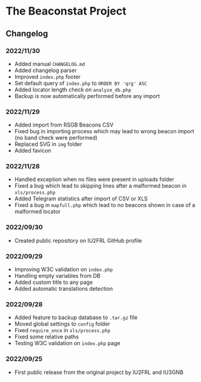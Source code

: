 # The Beaconstat Project
## Changelog

### 2022/11/30
- Added manual `CHANGELOG.md`
- Added changelog parser
- Improved `index.php` footer
- Set default query of `index.php` to `ORDER BY 'qrg' ASC`
- Added locator length check on `analyze_db.php`
- Backup is now automatically performed before any import

### 2022/11/29
- Added import from RSGB Beacons CSV
- Fixed bug in importing process which may lead to wrong beacon import (no band check were performed)
- Replaced SVG in `img` folder
- Added favicon

### 2022/11/28
- Handled exception when no files were present in uploads folder
- Fixed a bug which lead to skipping lines after a malformed beacon in `xls/process.php`
- Added Telegram statistics after import of CSV or XLS
- Fixed a bug in `mapfull.php` which lead to no beacons shown in case of a malformed locator

### 2022/09/30
- Created public repository on IU2FRL GitHub profile

### 2022/09/29
- Improving W3C validation on `index.php`
- Handling empty variables from DB
- Added custom title to any page
- Added automatic translations detection

### 2022/09/28
- Added feature to backup database to `.tar.gz` file
- Moved global settings to `config` folder
- Fixed `require_once` in `xls/process.php`
- Fixed some relative paths
- Testing W3C validation on `index.php` page

### 2022/09/25
- First public release from the original project by IU2FRL and IU3GNB